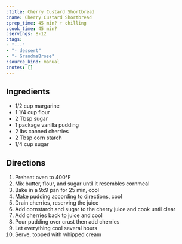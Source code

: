 ```yaml
---
:title: Cherry Custard Shortbread
:name: Cherry Custard Shortbread
:prep_time: 45 min? + chilling
:cook_time: 45 min?
:servings: 8-12
:tags:
- "---"
- "- dessert"
- "- GrandmaBrose"
:source_kind: manual
:notes: []
---
```


## Ingredients
- 1/2 cup margarine
- 1 1/4 cup flour
- 2 Tbsp sugar
- 1 package vanilla pudding
- 2 lbs canned cherries
- 2 Tbsp corn starch
- 1/4 cup sugar


## Directions
1. Preheat oven to 400°F
2. Mix butter, flour, and sugar until it resembles cornmeal
3. Bake in a 9x9 pan for 25 min, cool
4. Make pudding according to directions, cool
5. Drain cherries, reserving the juice
6. Add cornstarch and sugar to the cherry juice and cook until clear
7. Add cherries back to juice and cool
8. Pour pudding over crust then add cherries
9. Let everything cool several hours
10. Serve, topped with whipped cream
